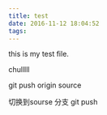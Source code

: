 ```yaml
---
title: test
date: 2016-11-12 18:04:52
tags:
---
```

this is my test file.

chulllll

git push origin source

切换到sourse 分支 git push